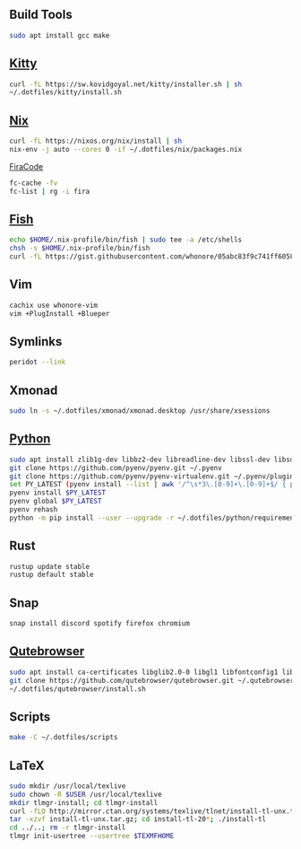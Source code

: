 ## Build Tools
```sh
sudo apt install gcc make
```

## [Kitty](https://sw.kovidgoyal.net/kitty)
```sh
curl -fL https://sw.kovidgoyal.net/kitty/installer.sh | sh
~/.dotfiles/kitty/install.sh
```

## [Nix](https://nixos.org/download.html)
```sh
curl -fL https://nixos.org/nix/install | sh
nix-env -j auto --cores 0 -if ~/.dotfiles/nix/packages.nix
```

[FiraCode](https://github.com/tonsky/FiraCode/wiki/Linux-instructions#installing-with-a-package-manager)
```sh
fc-cache -fv
fc-list | rg -i fira
```

## [Fish](https://fishshell.com/docs/current/index.html#installation)
```sh
echo $HOME/.nix-profile/bin/fish | sudo tee -a /etc/shells
chsh -s $HOME/.nix-profile/bin/fish
curl -fL https://gist.githubusercontent.com/whonore/05abc83f9c741ff60583b5acefd7336d/raw/8518e88adc8307d5d6af8de3561a9e106e8386a0/nix-fishgen.py | python3
```

## Vim
```sh
cachix use whonore-vim
vim +PlugInstall +Blueper
```

## Symlinks
```sh
peridot --link
```

## Xmonad
```sh
sudo ln -s ~/.dotfiles/xmonad/xmonad.desktop /usr/share/xsessions
```

## [Python](https://github.com/pyenv/pyenv)
```sh
sudo apt install zlib1g-dev libbz2-dev libreadline-dev libssl-dev libsqlite3-dev libffi-dev
git clone https://github.com/pyenv/pyenv.git ~/.pyenv
git clone https://github.com/pyenv/pyenv-virtualenv.git ~/.pyenv/plugins/pyenv-virtualenv
set PY_LATEST (pyenv install --list | awk '/^\s*3\.[0-9]+\.[0-9]+$/ { print $1 }' | tail -n1)
pyenv install $PY_LATEST
pyenv global $PY_LATEST
pyenv rehash
python -m pip install --user --upgrade -r ~/.dotfiles/python/requirements.txt
```

## Rust
```sh
rustup update stable
rustup default stable
```

## Snap
```sh
snap install discord spotify firefox chromium
```

## [Qutebrowser](https://github.com/qutebrowser/qutebrowser/blob/master/doc/install.asciidoc)
```sh
sudo apt install ca-certificates libglib2.0-0 libgl1 libfontconfig1 libxcb-icccm4 libxcb-image0 libxcb-keysyms1 libxcb-randr0 libxcb-render-util0 libxcb-shape0 libxcb-xfixes0 libxcb-xinerama0 libxcb-xkb1 libxkbcommon-x11-0 libdbus-1-3 libyaml-dev libxml2-utils xsltproc
git clone https://github.com/qutebrowser/qutebrowser.git ~/.qutebrowser
~/.dotfiles/qutebrowser/install.sh
```

## Scripts
```sh
make -C ~/.dotfiles/scripts
```

## LaTeX
```sh
sudo mkdir /usr/local/texlive
sudo chown -R $USER /usr/local/texlive
mkdir tlmgr-install; cd tlmgr-install
curl -fLO http://mirror.ctan.org/systems/texlive/tlnet/install-tl-unx.tar.gz
tar -xzvf install-tl-unx.tar.gz; cd install-tl-20*; ./install-tl
cd ../..; rm -r tlmgr-install
tlmgr init-usertree --usertree $TEXMFHOME
```
